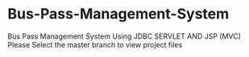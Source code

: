 # Bus-Pass-Management-System
Bus Pass Management System Using JDBC SERVLET AND JSP (MVC)
Please Select the master branch to view project files

